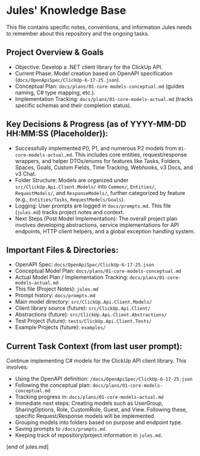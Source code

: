 # Jules' Knowledge Base

This file contains specific notes, conventions, and information Jules needs to remember about this repository and the ongoing tasks.

## Project Overview & Goals
- Objective: Develop a .NET client library for the ClickUp API.
- Current Phase: Model creation based on OpenAPI specification (`docs/OpenApiSpec/ClickUp-6-17-25.json`).
- Conceptual Plan: `docs/plans/01-core-models-conceptual.md` (guides naming, C# type mapping, etc.).
- Implementation Tracking: `docs/plans/01-core-models-actual.md` (tracks specific schemas and their completion status).

## Key Decisions & Progress (as of YYYY-MM-DD HH:MM:SS (Placeholder)):
- Successfully implemented P0, P1, and numerous P2 models from `01-core-models-actual.md`. This includes core entities, request/response wrappers, and helper DTOs/enums for features like Tasks, Folders, Spaces, Goals, Custom Fields, Time Tracking, Webhooks, v3 Docs, and v3 Chat.
- Folder Structure: Models are organized under `src/ClickUp.Api.Client.Models/` into `Common/`, `Entities/`, `RequestModels/`, and `ResponseModels/`, further categorized by feature (e.g., `Entities/Tasks`, `RequestModels/Goals`).
- Logging: User prompts are logged in `docs/prompts.md`. This file (`jules.md`) tracks project notes and context.
- Next Steps (Post Model Implementation): The overall project plan involves developing abstractions, service implementations for API endpoints, HTTP client helpers, and a global exception handling system.

## Important Files & Directories:
- OpenAPI Spec: `docs/OpenApiSpec/ClickUp-6-17-25.json`
- Conceptual Model Plan: `docs/plans/01-core-models-conceptual.md`
- Actual Model Plan / Implementation Tracking: `docs/plans/01-core-models-actual.md`
- This file (Project Notes): `jules.md`
- Prompt history: `docs/prompts.md`
- Main model directory: `src/ClickUp.Api.Client.Models/`
- Client library source (future): `src/ClickUp.Api.Client/`
- Abstractions (future): `src/ClickUp.Api.Client.Abstractions/`
- Test Project (future): `tests/ClickUp.Api.Client.Tests/`
- Example Projects (future): `examples/`

## Current Task Context (from last user prompt):
Continue implementing C# models for the ClickUp API client library.
This involves:
- Using the OpenAPI definition: `/docs/OpenApiSpec/ClickUp-6-17-25.json`
- Following the conceptual plan: `docs/plans/01-core-models-conceptual.md`
- Tracking progress in: `docs/plans/01-core-models-actual.md`
- Immediate next steps: Creating models such as UserGroup, SharingOptions, Role, CustomRole, Guest, and View. Following these, specific Request/Response models will be implemented.
- Grouping models into folders based on purpose and endpoint type.
- Saving prompts to `/docs/prompts.md`.
- Keeping track of repository/project information in `jules.md`.

[end of jules.md]
